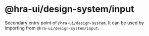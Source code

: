 # @hra-ui/design-system/input

Secondary entry point of `@hra-ui/design-system`. It can be used by importing from `@hra-ui/design-system/input`.
